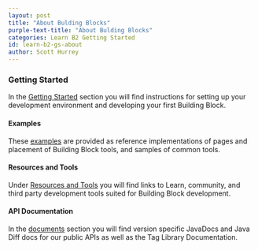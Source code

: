 ```yaml
---
layout: post
title: "About Bulding Blocks"
purple-text-title: "About Bulding Blocks"
categories: Learn B2 Getting Started
id: learn-b2-gs-about
author: Scott Hurrey
---
```


### Getting Started

In the [Getting
Started](getting-started) section you will find instructions for setting up your
development environment and developing your first Building Block.

#### Examples

These [examples](examples) are provided
as reference implementations of pages and placement of Building Block tools,
and samples of common tools.


#### Resources and Tools

Under [Resources and Tools](resources-and-tools)
you will find links to Learn, community, and third party development tools
suited for Building Block development.

#### API Documentation

In the [documents](api-documentation) section you will find version specific JavaDocs and
Java Diff docs for our public APIs as well as the Tag Library Documentation.

